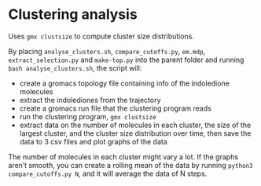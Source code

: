 # Clustering analysis

Uses `gmx clustsize` to compute cluster size distributions.

By placing `analyse_clusters.sh`, `compare_cutoffs.py`, `em.mdp`,
`extract_selection.py` and `make-top.py` into the parent folder and running
`bash analyse_clusters.sh`, the script will:

- create a gromacs topology file containing info of the indoledione molecules
- extract the indolediones from the trajectory
- create a gromacs run file that the clustering program reads
- run the clustering program, `gmx clustsize`
- extract data on the number of molecules in each cluster, the size of the largest cluster, and the cluster size distribution over time, then save the data to 3 csv files and plot graphs of the data

The number of molecules in each cluster might vary a lot. If the graphs aren’t smooth, you can create a rolling mean of the data by running `python3 compare_cutoffs.py N`, and it will average the data of N steps.
